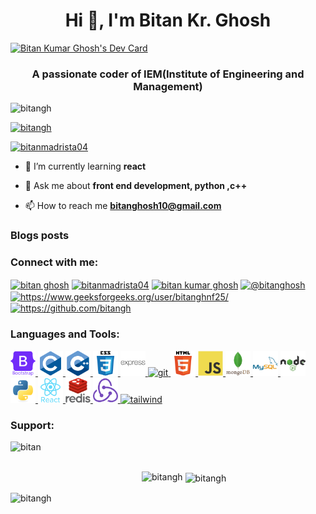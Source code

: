 <h1 align="center">Hi 👋, I'm Bitan Kr. Ghosh</h1>

<a href="https://app.daily.dev/bitankrghosh"><img src="https://api.daily.dev/devcards/v2/SzUCPEnj2ZZ319FrJC4q6.png?type=default&r=mjw" width="356" alt="Bitan Kumar Ghosh's Dev Card"/></a>


<h3 align="center">A passionate coder of IEM(Institute of Engineering and Management)</h3>

<p align="left"> <img src="https://komarev.com/ghpvc/?username=bitangh&label=Profile%20views&color=0e75b6&style=flat" alt="bitangh" /> </p>

<p align="left"> <a href="https://github.com/ryo-ma/github-profile-trophy"><img src="https://github-profile-trophy.vercel.app/?username=bitangh" alt="bitangh" /></a> </p>

<p align="left"> <a href="https://twitter.com/bitanmadrista04" target="blank"><img src="https://img.shields.io/twitter/follow/bitanmadrista04?logo=twitter&style=for-the-badge" alt="bitanmadrista04" /></a> </p>

- 🌱 I’m currently learning **react**

- 💬 Ask me about **front end development, python ,c++**

- 📫 How to reach me **bitanghosh10@gmail.com**

### Blogs posts
<!-- BLOG-POST-LIST:START -->
<!-- BLOG-POST-LIST:END -->

<h3 align="left">Connect with me:</h3>
<p align="left">
<a href="https://dev.to/bitan ghosh" target="blank"><img align="center" src="https://raw.githubusercontent.com/rahuldkjain/github-profile-readme-generator/master/src/images/icons/Social/devto.svg" alt="bitan ghosh" height="30" width="40" /></a>
<a href="https://twitter.com/bitanmadrista04" target="blank"><img align="center" src="https://raw.githubusercontent.com/rahuldkjain/github-profile-readme-generator/master/src/images/icons/Social/twitter.svg" alt="bitanmadrista04" height="30" width="40" /></a>
<a href="https://linkedin.com/in/bitan kumar ghosh" target="blank"><img align="center" src="https://raw.githubusercontent.com/rahuldkjain/github-profile-readme-generator/master/src/images/icons/Social/linked-in-alt.svg" alt="bitan kumar ghosh" height="30" width="40" /></a>
<a href="https://medium.com/@bitanghosh" target="blank"><img align="center" src="https://raw.githubusercontent.com/rahuldkjain/github-profile-readme-generator/master/src/images/icons/Social/medium.svg" alt="@bitanghosh" height="30" width="40" /></a>
<a href="https://auth.geeksforgeeks.org/user/https://www.geeksforgeeks.org/user/bitanghnf25/" target="blank"><img align="center" src="https://raw.githubusercontent.com/rahuldkjain/github-profile-readme-generator/master/src/images/icons/Social/geeks-for-geeks.svg" alt="https://www.geeksforgeeks.org/user/bitanghnf25/" height="30" width="40" /></a>
<a href="/https://github.com/bitangh" target="blank"><img align="center" src="https://raw.githubusercontent.com/rahuldkjain/github-profile-readme-generator/master/src/images/icons/Social/rss.svg" alt="https://github.com/bitangh" height="30" width="40" /></a>
</p>

<h3 align="left">Languages and Tools:</h3>
<p align="left"> <a href="https://getbootstrap.com" target="_blank" rel="noreferrer"> <img src="https://raw.githubusercontent.com/devicons/devicon/master/icons/bootstrap/bootstrap-plain-wordmark.svg" alt="bootstrap" width="40" height="40"/> </a> <a href="https://www.cprogramming.com/" target="_blank" rel="noreferrer"> <img src="https://raw.githubusercontent.com/devicons/devicon/master/icons/c/c-original.svg" alt="c" width="40" height="40"/> </a> <a href="https://www.w3schools.com/cpp/" target="_blank" rel="noreferrer"> <img src="https://raw.githubusercontent.com/devicons/devicon/master/icons/cplusplus/cplusplus-original.svg" alt="cplusplus" width="40" height="40"/> </a> <a href="https://www.w3schools.com/css/" target="_blank" rel="noreferrer"> <img src="https://raw.githubusercontent.com/devicons/devicon/master/icons/css3/css3-original-wordmark.svg" alt="css3" width="40" height="40"/> </a> <a href="https://expressjs.com" target="_blank" rel="noreferrer"> <img src="https://raw.githubusercontent.com/devicons/devicon/master/icons/express/express-original-wordmark.svg" alt="express" width="40" height="40"/> </a> <a href="https://git-scm.com/" target="_blank" rel="noreferrer"> <img src="https://www.vectorlogo.zone/logos/git-scm/git-scm-icon.svg" alt="git" width="40" height="40"/> </a> <a href="https://www.w3.org/html/" target="_blank" rel="noreferrer"> <img src="https://raw.githubusercontent.com/devicons/devicon/master/icons/html5/html5-original-wordmark.svg" alt="html5" width="40" height="40"/> </a> <a href="https://developer.mozilla.org/en-US/docs/Web/JavaScript" target="_blank" rel="noreferrer"> <img src="https://raw.githubusercontent.com/devicons/devicon/master/icons/javascript/javascript-original.svg" alt="javascript" width="40" height="40"/> </a> <a href="https://www.mongodb.com/" target="_blank" rel="noreferrer"> <img src="https://raw.githubusercontent.com/devicons/devicon/master/icons/mongodb/mongodb-original-wordmark.svg" alt="mongodb" width="40" height="40"/> </a> <a href="https://www.mysql.com/" target="_blank" rel="noreferrer"> <img src="https://raw.githubusercontent.com/devicons/devicon/master/icons/mysql/mysql-original-wordmark.svg" alt="mysql" width="40" height="40"/> </a> <a href="https://nodejs.org" target="_blank" rel="noreferrer"> <img src="https://raw.githubusercontent.com/devicons/devicon/master/icons/nodejs/nodejs-original-wordmark.svg" alt="nodejs" width="40" height="40"/> </a> <a href="https://www.python.org" target="_blank" rel="noreferrer"> <img src="https://raw.githubusercontent.com/devicons/devicon/master/icons/python/python-original.svg" alt="python" width="40" height="40"/> </a> <a href="https://reactjs.org/" target="_blank" rel="noreferrer"> <img src="https://raw.githubusercontent.com/devicons/devicon/master/icons/react/react-original-wordmark.svg" alt="react" width="40" height="40"/> </a> <a href="https://redis.io" target="_blank" rel="noreferrer"> <img src="https://raw.githubusercontent.com/devicons/devicon/master/icons/redis/redis-original-wordmark.svg" alt="redis" width="40" height="40"/> </a> <a href="https://redux.js.org" target="_blank" rel="noreferrer"> <img src="https://raw.githubusercontent.com/devicons/devicon/master/icons/redux/redux-original.svg" alt="redux" width="40" height="40"/> </a> <a href="https://tailwindcss.com/" target="_blank" rel="noreferrer"> <img src="https://www.vectorlogo.zone/logos/tailwindcss/tailwindcss-icon.svg" alt="tailwind" width="40" height="40"/> </a> </p>

<h3 align="left">Support:</h3>
<p><a href="https://www.buymeacoffee.com/bitan"> <img align="left" src="https://cdn.buymeacoffee.com/buttons/v2/default-yellow.png" height="50" width="210" alt="bitan" /></a></p><br><br>

<p><img align="left" src="https://github-readme-stats.vercel.app/api/top-langs?username=bitangh&show_icons=true&locale=en&layout=compact" alt="bitangh" /></p>

<p>&nbsp;<img align="center" src="https://github-readme-stats.vercel.app/api?username=bitangh&show_icons=true&locale=en" alt="bitangh" /></p>

<p><img align="center" src="https://github-readme-streak-stats.herokuapp.com/?user=bitangh&" alt="bitangh" /></p>
